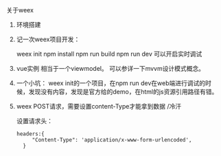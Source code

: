 
关于weex

1. 环境搭建
2. 记一次weex项目开发：

   weex init
   npm install
   npm run build
   npm run dev 可以开启实时调试
   
3. vue实例 相当于一个viewmodel。 可以参详一下mvvm设计模式概念。

4. 一个小坑：
   weex init的一个项目，在npm run dev在web端进行调试的时候，发现没有内容，发现是官方给的demo，在html的js资源引用路径有错。

5. weex POST请求，需要设置content-Type才能拿到数据 /冷汗

   设置请求头：
   
       headers:{   
            "Content-Type": 'application/x-www-form-urlencoded',              
         }

   
   